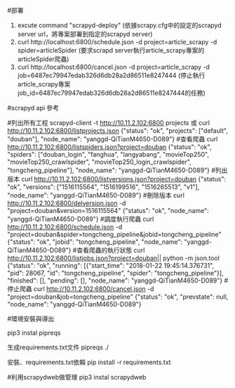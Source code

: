 #部署
1. excute command "scrapyd-deploy" (依據scrapy.cfg中的設定的scrapyd server url，將專案部署到指定的scrapyd server)
2. curl http://localhost:6800/schedule.json -d project=article_scrapy -d spider=articleSpider (要求scrapd server執行article_scrapy專案的articleSpider爬蟲)
3. curl http://localhost:6800/cancel.json -d project=article_scrapy -d job=6487ec79947edab326d6db28a2d86511e8247444 (停止執行article_scrapy專案job_id=6487ec79947edab326d6db28a2d86511e8247444的任務)


#scrapyd api 參考

#列出所有工程
scrapyd-client -t http://10.11.2.102:6800 projects
或
curl http://10.11.2.102:6800/listprojects.json
{"status": "ok", "projects": ["default", "douban"], "node_name": "yanggd-QiTianM4650-D089"}
#查看爬蟲
curl http://10.11.2.102:6800/listspiders.json?project=douban
{"status": "ok", "spiders": ["douban_login", "fanghua", "langyabang", "movieTop250", "movieTop250_crawlspider", "movieTop250_login_crawlspider", "tongcheng_pipeline"], "node_name": "yanggd-QiTianM4650-D089"}
#列出版本
curl http://10.11.2.102:6800/listversions.json?project=douban
{"status": "ok", "versions": ["1516115564", "1516199516", "1516265513", "v1"], "node_name": "yanggd-QiTianM4650-D089"}
#刪除版本
curl http://10.11.2.102:6800/delversion.json -d "project=douban&version=1516115564"
{"status": "ok", "node_name": "yanggd-QiTianM4650-D089"}
#調度執行爬蟲
curl http://10.11.2.102:6800/schedule.json -d "project=douban&spider=tongcheng_pipeline&jobid=tongcheng_pipeline"
{"status": "ok", "jobid": "tongcheng_pipeline", "node_name": "yanggd-QiTianM4650-D089"}
#查看爬蟲的執行狀態
curl http://10.11.2.102:6800/listjobs.json?project=douban|| python -m json.tool
{"status": "ok", "running": [{"start_time": "2018-01-22 19:45:14.376731", "pid": 28067, "id": "tongcheng_pipeline", "spider": "tongcheng_pipeline"}], "finished": [], "pending": [], "node_name": "yanggd-QiTianM4650-D089"}
#停止爬蟲
curl http://10.11.2.102:6800/cancel.json -d "project=douban&job=tongcheng_pipeline"
{"status": "ok", "prevstate": null, "node_name": "yanggd-QiTianM4650-D089"}


#環境安裝與導出

pip3 instal pipreqs

生成requirements.txt文件
pipreqs ./

安裝、requirements.txt依賴
pip install -r requirements.txt


#利用scrapydweb做管理
pip3 instal scrapydweb